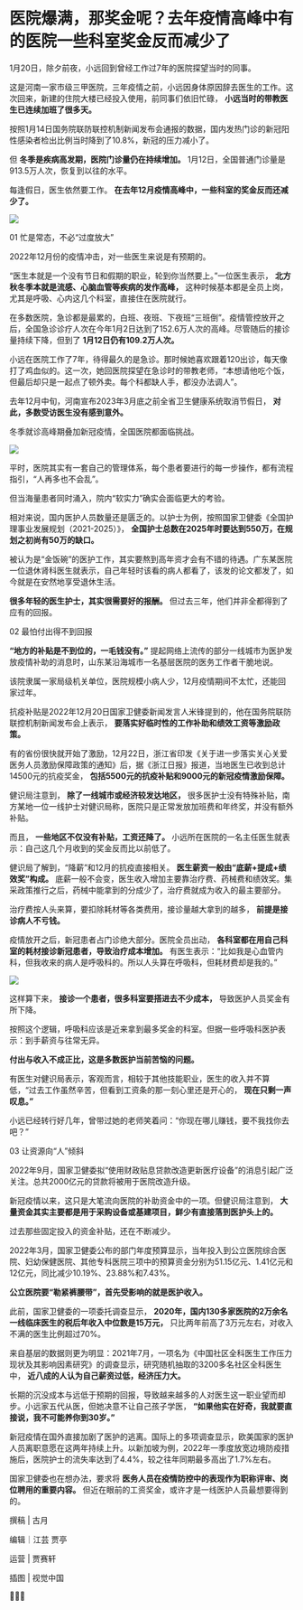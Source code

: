 # 医院爆满，那奖金呢？去年疫情高峰中有的医院一些科室奖金反而减少了

1月20日，除夕前夜，小远回到曾经工作过7年的医院探望当时的同事。

这是河南一家市级三甲医院，三年疫情之前，小远因身体原因辞去医生的工作。这次回来，新建的住院大楼已经投入使用，前同事们依旧忙碌，
**小远当时的带教医生已连续加班了很多天。**

按照1月14日国务院联防联控机制新闻发布会通报的数据，国内发热门诊的新冠阳性感染者检出比例当时降到了10.8%，新冠的压力减小了。

但 **冬季是疾病高发期，医院门诊量仍在持续增加。** 1月12日，全国普通门诊量是913.5万人次，恢复到以往的水平。

每逢假日，医生依然要工作。 **在去年12月疫情高峰中，一些科室的奖金反而还减少了。**

![](https://inews.gtimg.com/newsapp_bt/0/15625765887/1000)

01 忙是常态，不必“过度放大”

2022年12月份的疫情冲击，对一些医生来说是有预期的。

“医生本就是一个没有节日和假期的职业，轮到你当然要上。”一位医生表示， **北方秋冬季本就是流感、心脑血管等疾病的发作高峰，**
这种时候基本都是全员上岗，尤其是呼吸、心内这几个科室，直接住在医院就行。

在多数医院，急诊都是最累的，白班、夜班、下夜班“三班倒”。疫情管控放开之后，全国急诊诊疗人次在今年1月2日达到了152.6万人次的高峰。尽管随后的接诊量持续下降，但到了
**1月12日仍有109.2万人次。**

小远在医院工作了7年，待得最久的是急诊。那时候她喜欢跟着120出诊，每天像打了鸡血似的。这一次，她回医院探望在急诊时的带教老师，“本想请他吃个饭，但最后却只是一起点了顿外卖。每个科都缺人手，都没办法调人”。

去年12月中旬，河南宣布2023年3月底之前全省卫生健康系统取消节假日， **对此，多数受访医生没有感到意外。**

冬季就诊高峰期叠加新冠疫情，全国医院都面临挑战。

![](https://inews.gtimg.com/newsapp_bt/0/15625765864/1000)

平时，医院其实有一套自己的管理体系，每个患者要进行的每一步操作，都有流程指引，“人再多也不会乱”。

但当海量患者同时涌入，院内“软实力”确实会面临更大的考验。

相对来说，国内医护人员数量还是匮乏的。以护士为例，按照国家卫健委《全国护理事业发展规划（2021-2025）》，
**全国护士总数在2025年时要达到550万，在规划之初尚有50万的缺口。**

被认为是“金饭碗”的医护工作，其实要熬到高年资才会有不错的待遇。广东某医院一位退休肾科医生就表示，自己年轻时该看的病人都看了，该发的论文都发了，如今就是在安然地享受退休生活。

**很多年轻的医生护士，其实很需要好的报酬。** 但过去三年，他们并非全都得到了应有的回报。

02 最怕付出得不到回报

**“地方的补贴是不到位的，一毛钱没有。”** 提起网络上流传的部分一线城市为医护发放疫情补助的消息时，山东某沿海城市一名基层医院的医务工作者干脆地说。

该院隶属一家局级机关单位，医院规模小病人少，12月疫情期间不太忙，还能回家过年。

抗疫补贴是2022年12月20日国家卫健委新闻发言人米锋提到的，他在国务院联防联控机制新闻发布会上表示，
**要落实好临时性的工作补助和绩效工资等激励政策。**

有的省份很快就开始了激励，12月22日，浙江省印发《关于进一步落实关心关爱医务人员激励保障政策的通知》后，据《浙江日报》报道，当地医生已收到总计14500元的抗疫奖金，
**包括5500元的抗疫补贴和9000元的新冠疫情激励保障。**

健识局注意到， **除了一线城市或经济较发达地区，**
很多医护士没有特殊补贴，南方某地一位一线护士对健识局称，医院只是正常发放加班费和年终奖，并没有额外补贴。

而且， **一些地区不仅没有补贴，工资还降了。** 小远所在医院的一名主任医生就表示：自己这几个月收到的奖金反而比以前低了。

健识局了解到，“降薪”和12月的抗疫直接相关。 **医生薪资一般由“底薪+提成+绩效奖”构成。**
底薪一般不会变，医生收入增加主要靠治疗费、药械费和绩效奖。集采政策推行之后，药械中能拿到的分成少了，治疗费就成为收入的最主要部分。

治疗费按人头来算，要扣除耗材等各类费用，接诊量越大拿到的越多， **前提是接诊病人不亏钱。**

疫情放开之后，新冠患者占门诊绝大部分。医院全员出动， **各科室都在用自己科室的耗材接诊新冠患者，导致治疗成本增加。**
有医生表示：“比如我是心血管内科，但我收来的病人是呼吸科的。所以人头算在呼吸科，但耗材费却是我的。”

![](https://inews.gtimg.com/newsapp_bt/0/15625765868/1000)

这样算下来， **接诊一个患者，很多科室要搭进去不少成本，** 导致医护人员奖金有所下降。

按照这个逻辑，呼吸科应该是近来拿到最多奖金的科室。但据一些呼吸科医护表示：到手薪资与往常无异。

**付出与收入不成正比，这是多数医护当前苦恼的问题。**

有医生对健识局表示，客观而言，相较于其他技能职业，医生的收入并不算低，“过去工作虽然辛苦，但看到工资条的那一刻心里还是开心的， **现在只剩一声叹息。”**

小远已经转行好几年，曾带过她的老师笑着问：“你现在哪儿赚钱，要不我找你去吧？”

03 让资源向“人”倾斜

2022年9月，国家卫健委拟“使用财政贴息贷款改造更新医疗设备”的消息引起广泛关注。总共2000亿元的贷款将被用于医院改造升级。

新冠疫情以来，这只是大笔流向医院的补助资金中的一项。但健识局注意到， **大量资金其实主要都是用于采购设备或基建项目，鲜少有直接落到医护头上的。**

过去那些固定投入的资金补贴，还在不断减少。

2022年3月，国家卫健委公布的部门年度预算显示，当年投入到公立医院综合医院、妇幼保健医院、其他专科医院三项中的预算资金分别为51.15亿元、1.41亿元和12亿元，同比减少10.19%、23.88%和7.43%。

**公立医院要“勒紧裤腰带”，首先受影响的就是医护收入。**

此前，国家卫健委的一项委托调查显示， **2020年，国内130多家医院的2万余名一线临床医生的税后年收入中位数是15万元，**
只比两年前高了3万元左右，对收入不满的医生比例超过70%。

来自基层的数据则更为明显：2021年7月，一项名为《中国社区全科医生工作压力现状及其影响因素研究》的调查显示，研究随机抽取的3200多名社区全科医生中，
**近八成的人认为自己薪资过低，经济压力大。**

长期的沉没成本与远低于预期的回报，导致越来越多的人对医生这一职业望而却步。小远家五代从医，但她决意不让自己孩子学医，
**“如果他实在好奇，我就要直接说，我不可能养你到30岁。”**

新冠疫情在国外直接加剧了医护的逃离。国际上的多项调查显示，欧美国家的医护人员离职意愿在这两年持续上升。以新加坡为例，2022年一季度放宽边境防疫措施后，医院护士的流失率达到了4.4%，较之往年同期最多高出了1.7%左右。

国家卫健委也在想办法，要求将 **医务人员在疫情防控中的表现作为职称评审、岗位聘用的重要内容。** 但近在眼前的工资奖金，或许才是一线医护人员最想要得到的。

撰稿 | 古月

编辑｜江芸 贾亭

运营 | 贾赛轩

插图 | 视觉中国



